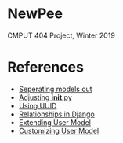# NewPee
CMPUT 404 Project, Winter 2019

# References
* [Seperating models out](https://stackoverflow.com/questions/5534206/how-do-i-separate-my-models-out-in-django)
* [Adjusting __init__.py](https://stackoverflow.com/questions/13718656/can-i-divide-the-models-in-different-files-in-django)
* [Using UUID](https://stackoverflow.com/questions/32528224/how-to-use-uuid-in-django)
* [Relationships in Django](https://docs.djangoproject.com/en/2.1/ref/models/fields/#django.db.models.ManyToManyField)
* [Extending User Model](https://simpleisbetterthancomplex.com/tutorial/2016/07/22/how-to-extend-django-user-model.html
)
* [Customizing User Model](https://docs.djangoproject.com/en/2.0/topics/auth/customizing/#using-a-custom-user-model-when-starting-a-project)